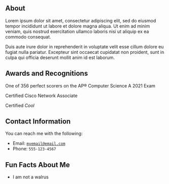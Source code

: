 ---
---

## About

Lorem ipsum dolor sit amet, consectetur adipiscing elit, sed do eiusmod tempor incididunt ut labore et dolore magna aliqua. Ut enim ad minim veniam, quis nostrud exercitation ullamco laboris nisi ut aliquip ex ea commodo consequat.

Duis aute irure dolor in reprehenderit in voluptate velit esse cillum dolore eu fugiat nulla pariatur. Excepteur sint occaecat cupidatat non proident, sunt in culpa qui officia deserunt mollit anim id est laborum.

## Awards and Recognitions

One of 356 perfect scorers on the AP® Computer Science A 2021 Exam

Certified Cisco Network Associate

Certified *Cool*

## Contact Information

You can reach me with the following:

- Email: [`myemail@email.com`](mailto:myemail@email.com)
- Phone: `555-123-4567`

## Fun Facts About Me

- I am not a walrus

